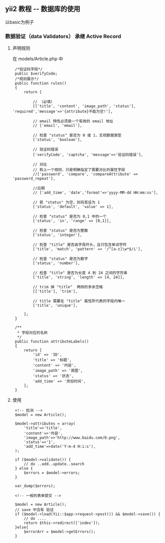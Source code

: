 ## yii2 教程 -- 数据库的使用

以basic为例子

### 数据验证（data Validators） 承继 Active Record

1. 声明规则  
	
	在 models/Article.php 中

		/*验证码字段*/
		public $verifyCode;
		/*规则展示*/
		public function rules()
		{
		    return [

		        // （必填）
		        [['title', 'content', 'image_path', 'status'], 'required','message'=>'{attribute}不能为空!'],

		        // email 特性必须是一个有效的 email 地址
		        // ['email', 'email'],
		        
		        // 检查 "status" 是否为 0 或 1，无视数据类型
		        ['status', 'boolean'],

		        // 验证码错误
		        ['verifyCode', 'captcha', 'message'=>'验证码错误'],  

		        // 对比
		        // 和上一个相同，只是明确指定了需要对比的属性字段
		        //['password', 'compare', 'compareAttribute' => 'password_repeat'],

		        //日期
		        // ['add_time', 'date','format'=>'yyyy-MM-dd HH:mm:ss'],

		        // 若 "status" 为空，则将其设为 1
		        ['status', 'default', 'value' => 1],

		        // 检查 "status" 是否为 0,1 中的一个
		        ['status', 'in', 'range' => [0,1]],

		        // 检查 "status" 是否为整数
		        ['status', 'integer'],

		        // 检查 "title" 是否由字母开头，且只包含单词字符
		        ['title', 'match', 'pattern' => '/^[a-z]\w*$/i'],

		        // 检查 "status" 是否为数字
		        ['status', 'number'],

		        // 检查 "title" 是否为长度 4 到 24 之间的字符串
		        ['title', 'string', 'length' => [4, 24]],

		        // trim 掉 "title"  两侧的多余空格
		        [['title'], 'trim'],

		        // title 需要在 "title" 属性所代表的字段内唯一
		        ['title', 'unique'],

		    ];
		}

		/**
		 * 字段对应的名称
		 */
		public function attributeLabels()
		{
		    return [
		        'id' => 'ID',
		        'title' => '标题',
		        'content' => '内容',
		        'image_path' => '首图',
		        'status' => '状态',
		        'add_time' => '添加时间',
		    ];
		}


2. 使用

		<!-- 检测 -->
		$model = new Article();

		$model->attributes = array(
		    'title'=>'title',
		    'content'=>'内容',
		    'image_path'=>'http://www.baidu.com/0.png',
		    'status'=>'1',
		    'add_time'=>date('Y-m-d H:i:s'),
		);

		if ($model->validate()) {
		    // do ..add..update..search
		} else {
		    $errors = $model->errors;
		}

		var_dump($errors);

		<!-- 一般的表单提交 -->

		$model = new Article();
		// save 中含有 验证
		if ($model->load(Yii::$app->request->post()) && $model->save()) {
			// do ....
		    return $this->redirect(['index']);
		}else{
		    $errorArr = $model->getErrors();
		}












